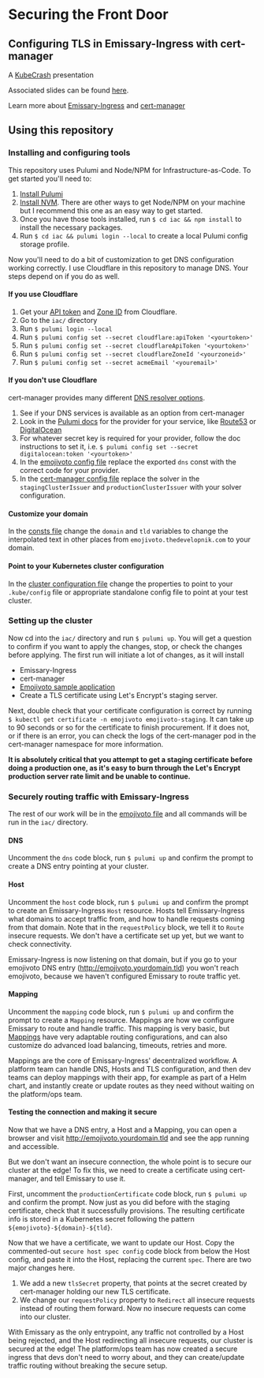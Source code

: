 # Securing the Front Door
## Configuring TLS in Emissary-Ingress with cert-manager

A [KubeCrash](https://www.kubecrash.io/) presentation

Associated slides can be found [here](https://docs.google.com/presentation/d/1FmvrzO09nsS8UR2KmlXa1l9dISTLiRHDbwGxK4RY_KQ/edit?usp=sharing).

Learn more about [Emissary-Ingress](https://www.getambassador.io/products/api-gateway) and [cert-manager](https://www.cert-manager.io)

## Using this repository

### Installing and configuring tools

This repository uses Pulumi and Node/NPM for Infrastructure-as-Code. To get started you'll need to:
1. [Install Pulumi](https://www.pulumi.com/docs/get-started/install/)
2. [Install NVM](https://github.com/nvm-sh/nvm). There are other ways to get Node/NPM on your machine but I recommend this one as an easy way to get started.
3. Once you have those tools installed, run `$ cd iac && npm install` to install the necessary packages.
4. Run `$ cd iac && pulumi login --local` to create a local Pulumi config storage profile.

Now you'll need to do a bit of customization to get DNS configuration working correctly. I use Cloudflare in this repository to manage DNS. Your steps depend on if you do as well.

#### If you use Cloudflare
1. Get your [API token](https://developers.cloudflare.com/fundamentals/api/get-started/create-token/) and [Zone ID](https://developers.cloudflare.com/fundamentals/get-started/basic-tasks/find-account-and-zone-ids/) from Cloudflare.
2. Go to the `iac/` directory
3. Run `$ pulumi login --local`
4. Run `$ pulumi config set --secret cloudflare:apiToken '<yourtoken>'`
5. Run `$ pulumi config set --secret cloudflareApiToken '<yourtoken>'`
6. Run `$ pulumi config set --secret cloudflareZoneId '<yourzoneid>'`
7. Run `$ pulumi config set --secret acmeEmail '<youremail>'`

#### If you don't use Cloudflare
cert-manager provides many different [DNS resolver options](https://cert-manager.io/docs/configuration/acme/dns01/).

1. See if your DNS services is available as an option from cert-manager
2. Look in the [Pulumi docs](https://www.pulumi.com/registry/) for the provider for your service, like [Route53](https://www.pulumi.com/registry/packages/aws/api-docs/route53/) or [DigitalOcean](https://www.pulumi.com/registry/packages/digitalocean/)
3. For whatever secret key is required for your provider, follow the doc instructions to set it, i.e. `$ pulumi config set --secret digitalocean:token '<yourtoken>'`
4. In the [emojivoto config file](./iac/emojivoto/index.ts) replace the exported `dns` const with the correct code for your provider.
5. In the [cert-manager config file](./iac/certmanager/index.ts) replace the solver in the `stagingClusterIssuer` and `productionClusterIssuer` with your solver configuration.

#### Customize your domain
In the [consts file](./iac/consts.ts) change the `domain` and `tld` variables to change the interpolated text in other places from `emojivoto.thedevelopnik.com` to your domain.

#### Point to your Kubernetes cluster configuration
In the [cluster configuration file](./iac/cluster/index.ts) change the properties to point to your `.kube/config` file or appropriate standalone config file to point at your test cluster.

### Setting up the cluster

Now cd into the `iac/` directory and run `$ pulumi up`. You will get a question to confirm if you want to apply the changes, stop, or check the changes before applying.
The first run will initiate a lot of changes, as it will install
* Emissary-Ingress
* cert-manager
* [Emojivoto sample application](https://github.com/BuoyantIO/emojivoto)
* Create a TLS certificate using Let's Encrypt's staging server.

Next, double check that your certificate configuration is correct by running `$ kubectl get certificate -n emojivoto emojivoto-staging`. It can take up to 90 seconds or so
for the certificate to finish procurement. If it does not, or if there is an error, you can check the logs of the cert-manager pod in the cert-manager namespace for more information.

**It is absolutely critical that you attempt to get a staging certificate before doing a production one, as it's easy to burn through
the Let's Encrypt production server rate limit and be unable to continue.**

### Securely routing traffic with Emissary-Ingress

The rest of our work will be in the [emojivoto file](./iac/emojivoto/index.ts) and all commands will be run in the `iac/` directory.

#### DNS
Uncomment the `dns` code block, run `$ pulumi up` and confirm the prompt to create a DNS entry pointing at your cluster.

#### Host
Uncomment the `host` code block, run `$ pulumi up` and confirm the prompt to create an Emissary-Ingress `Host` resource.
Hosts tell Emissary-Ingress what domains to accept traffic from, and how to handle requests coming from that domain.
Note that in the `requestPolicy` block, we tell it to `Route` insecure requests. We don't have a certificate set up yet, but we want to check connectivity.

Emissary-Ingress is now listening on that domain, but if you go to your emojivoto DNS entry (http://emojivoto.yourdomain.tld) you won't reach emojivoto, because
we haven't configured Emissary to route traffic yet.

#### Mapping
Uncomment the `mapping` code block, run `$ pulumi up` and confirm the prompt to create a `Mapping` resource. Mappings are how we configure Emissary to route and handle traffic.
This mapping is very basic, but [Mappings](https://www.getambassador.io/docs/emissary/latest/howtos/route) have very adaptable routing configurations, and can also customize do advanced load balancing, timeouts, retries and more.

Mappings are the core of Emissary-Ingress' decentralized workflow. A platform team can handle DNS, Hosts and TLS configuration, and then dev teams can deploy mappings with their app,
for example as part of a Helm chart, and instantly create or update routes as they need without waiting on the platform/ops team.

#### Testing the connection and making it secure
Now that we have a DNS entry, a Host and a Mapping, you can open a browser and visit http://emojivoto.yourdomain.tld and see the app running and accessible.

But we don't want an insecure connection, the whole point is to secure our cluster at the edge! To fix this, we need to create a certificate using cert-manager, and tell Emissary to use it.

First, uncomment the `productionCertificate` code block, run `$ pulumi up` and confirm the prompt. Now just as you did before with the staging certificate, check that it successfully provisions.
The resulting certificate info is stored in a Kubernetes secret following the pattern `${emojivoto}-${domain}-${tld}`.

Now that we have a certificate, we want to update our Host. Copy the commented-out `secure host spec config` code block from below the Host config, and paste it into the Host,
replacing the current `spec`. There are two major changes here.
1. We add a new `tlsSecret` property, that points at the secret created by cert-manager holding our new TLS certificate.
2. We change our `requestPolicy` property to `Redirect` all insecure requests instead of routing them forward. Now no insecure requests can come into our cluster.

With Emissary as the only entrypoint, any traffic not controlled by a Host being rejected, and the Host redirecting all insecure requests, our cluster is secured at the edge!
The platform/ops team has now created a secure ingress that devs don't need to worry about, and they can create/update traffic routing without breaking the secure setup. 
